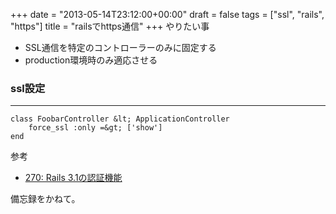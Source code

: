 +++
date = "2013-05-14T23:12:00+00:00"
draft = false
tags = ["ssl", "rails", "https"]
title = "railsでhttps通信"
+++
やりたい事

* SSL通信を特定のコントローラーのみに固定する
* production環境時のみ適応させる

### ssl設定
***

	class FoobarController &lt; ApplicationController
		force_ssl :only =&gt; ['show']
	end


参考

* [270: Rails 3.1の認証機能](http://ja.asciicasts.com/episodes/270-authentication-in-rails-3-1)

備忘録をかねて。